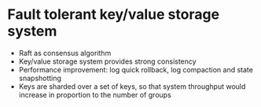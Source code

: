 # Fault tolerant key/value storage system

- Raft as consensus algorithm
- Key/value storage system provides strong consistency
- Performance improvement: log quick rollback, log compaction and state snapshotting
- Keys are sharded over a set of keys, so that system throughput would increase in proportion to the number of groups